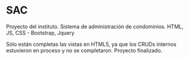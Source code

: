 # SAC
Proyecto del instituto.
Sistema de administración de condominios. 
HTML, JS, CSS - Bootstrap, Jquery

Sólo están completas las vistas en HTML5, ya que los CRUDs internos estuvieron en proceso y no se completaron.
Proyecto finalizado.
